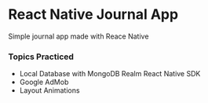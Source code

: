 # React Native Journal App

Simple journal app made with Reace Native

### Topics Practiced

- Local Database with MongoDB Realm React Native SDK
- Google AdMob
- Layout Animations
